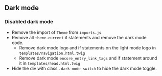 ## Dark mode

### Disabled dark mode

- Remove the import of `Theme` from `imports.js`
- Remove all `theme.current` if statements and remove the dark mode code.
    - Remove dark mode logo and if statements on the light mode logo in `templates/navigation.html.twig`
    - Remove dark mode `encore_entry_link_tags` and if statement around it in `templates/head.html.twig`
- Hide the div with class `.dark-mode-switch` to hide the dark mode toggle.
